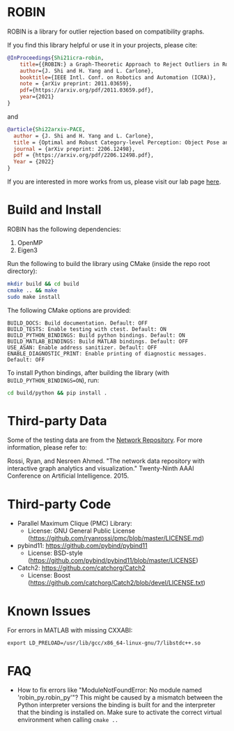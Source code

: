# ROBIN 

ROBIN is a library for outlier rejection based on compatibility graphs.

If you find this library helpful or use it in your projects, please cite:
```bibtex
@InProceedings{Shi21icra-robin,
	title={{ROBIN:} a Graph-Theoretic Approach to Reject Outliers in Robust Estimation using Invariants},
	author={J. Shi and H. Yang and L. Carlone},
	booktitle={IEEE Intl. Conf. on Robotics and Automation (ICRA)},
	note = {arXiv preprint: 2011.03659},
	pdf={https://arxiv.org/pdf/2011.03659.pdf},
	year={2021}
}
```
and
```bibtex
@article{Shi22arxiv-PACE,
  author = {J. Shi and H. Yang and L. Carlone},
  title = {Optimal and Robust Category-level Perception: Object Pose and Shape Estimation from {2D and 3D} Semantic Keypoints},
  journal = {arXiv preprint: 2206.12498},
  pdf = {https://arxiv.org/pdf/2206.12498.pdf},
  Year = {2022}
}
```

If you are interested in more works from us, please visit our lab page [here](http://web.mit.edu/sparklab/).

# Build and Install
ROBIN has the following dependencies:
1. OpenMP
2. Eigen3

Run the following to build the library using CMake (inside the repo root directory):
```bash
mkdir build && cd build
cmake .. && make
sudo make install
```
The following CMake options are provided:
```
BUILD_DOCS: Build documentation. Default: OFF
BUILD_TESTS: Enable testing with ctest. Default: ON
BUILD_PYTHON_BINDINGS: Build python bindings. Default: ON
BUILD_MATLAB_BINDINGS: Build MATLAB bindings. Default: OFF
USE_ASAN: Enable address sanitizer. Default: OFF
ENABLE_DIAGNOSTIC_PRINT: Enable printing of diagnostic messages. Default: OFF
```
To install Python bindings, after building the library (with `BUILD_PYTHON_BINDINGS=ON`), run:
```bash
cd build/python && pip install .
```

# Third-party Data
Some of the testing data are from the [Network Repository](http://networkrepository.com/index.php). 
For more information, please refer to: 

Rossi, Ryan, and Nesreen Ahmed. "The network data repository with interactive graph analytics and visualization." Twenty-Ninth AAAI Conference on Artificial Intelligence. 2015.

# Third-party Code
- Parallel Maximum Clique (PMC) Library: 
    - License: GNU General Public License (https://github.com/ryanrossi/pmc/blob/master/LICENSE.md) 
- pybind11: https://github.com/pybind/pybind11
    - License: BSD-style (https://github.com/pybind/pybind11/blob/master/LICENSE)
- Catch2: https://github.com/catchorg/Catch2
    - License: Boost (https://github.com/catchorg/Catch2/blob/devel/LICENSE.txt)

# Known Issues
For errors in MATLAB with missing CXXABI:
```
export LD_PRELOAD=/usr/lib/gcc/x86_64-linux-gnu/7/libstdc++.so
```

# FAQ
* How to fix errors like "ModuleNotFoundError: No module named 'robin_py.robin_py'"?
  This might be caused by a mismatch between the Python interpreter versions the binding is built for and the interpreter 
  that the binding is installed on. Make sure to activate the correct virtual environment when calling `cmake ..`
